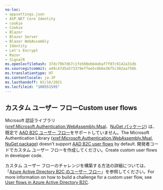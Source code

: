 ```yaml
---
no-loc:
- appsettings.json
- ASP.NET Core Identity
- cookie
- Cookie
- Blazor
- Blazor Server
- Blazor WebAssembly
- Identity
- Let's Encrypt
- Razor
- SignalR
ms.openlocfilehash: 37dc79b7db7c1fe500ebb4ebaf7f07c9142a31db
ms.sourcegitcommit: a49c47d5a573379effee5c6b6e36f5c302aa756b
ms.translationtype: HT
ms.contentlocale: ja-JP
ms.lasthandoff: 02/16/2021
ms.locfileid: "100551595"
---
```

## <a name="custom-user-flows"></a><span data-ttu-id="b59fc-101">カスタム ユーザー フロー</span><span class="sxs-lookup"><span data-stu-id="b59fc-101">Custom user flows</span></span>

<span data-ttu-id="b59fc-102">Microsoft 認証ライブラリ (<xref:Microsoft.Authentication.WebAssembly.Msal>、[NuGet パッケージ](https://www.nuget.org/packages/Microsoft.Authentication.WebAssembly.Msal/)) は、既定で [AAD B2C ユーザー フロー](/azure/active-directory-b2c/user-flow-overview)をサポートしていません。</span><span class="sxs-lookup"><span data-stu-id="b59fc-102">The Microsoft Authentication Library (<xref:Microsoft.Authentication.WebAssembly.Msal>, [NuGet package](https://www.nuget.org/packages/Microsoft.Authentication.WebAssembly.Msal/)) doesn't support [AAD B2C user flows](/azure/active-directory-b2c/user-flow-overview) by default.</span></span> <span data-ttu-id="b59fc-103">開発者コードでカスタム ユーザー フローを作成してください。</span><span class="sxs-lookup"><span data-stu-id="b59fc-103">Create custom user flows in developer code.</span></span>

<span data-ttu-id="b59fc-104">カスタム ユーザー フローのチャレンジを構築する方法の詳細については、「[Azure Active Directory B2C のユーザー フロー](/azure/active-directory-b2c/user-flow-overview)」を参照してください。</span><span class="sxs-lookup"><span data-stu-id="b59fc-104">For more information on how to build a challenge for a custom user flow, see [User flows in Azure Active Directory B2C](/azure/active-directory-b2c/user-flow-overview).</span></span>
